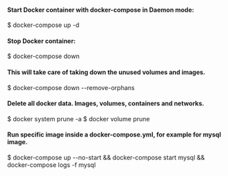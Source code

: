 #### Start Docker container with docker-compose in Daemon mode:
$ docker-compose up -d

#### Stop Docker container:
$ docker-compose down

#### This will take care of taking down the unused volumes and images.
$ docker-compose down --remove-orphans

#### Delete all docker data. Images, volumes, containers and networks.
$ docker system prune -a
$ docker volume prune

#### Run specific image inside a docker-compose.yml, for example for mysql image.
$ docker-compose up --no-start && docker-compose start mysql && docker-compose logs -f mysql


